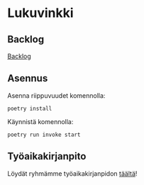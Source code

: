 # Lukuvinkki

## Backlog
[Backlog](https://github.com/PaulusParssinen/ohtu-miniprojekti/projects/1)



## Asennus


Asenna riippuvuudet komennolla:

```
poetry install
```

Käynnistä komennolla:

```
poetry run invoke start
```

## Työaikakirjanpito

Löydät ryhmämme työaikakirjanpidon [täältä](https://docs.google.com/spreadsheets/d/1A-ZcTPfodWB2oIwpxf0ftId64tXmp-Jd7OyfNQiHnw4/edit#gid=1003565531)!
